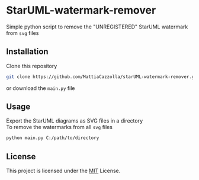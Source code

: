 # StarUML-watermark-remover

Simple python script to remove the "UNREGISTERED" StarUML watermark from <code>svg</code> files

## Installation
Clone this repository
```bash
git clone https://github.com/MattiaCazzolla/starUML-watermark-remover.git
```
or download the <code>main.py</code> file

##  Usage
Export the StarUML diagrams as SVG files in a directory\
To remove the watermarks from all <code>svg</code> files 
```bash
python main.py C:/path/to/directory
```
## License
This project is licensed under the [MIT](LICENSE) License.
